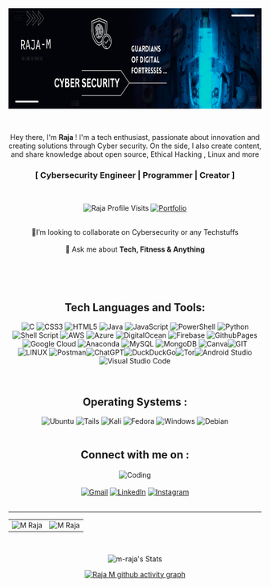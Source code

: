 




<img align="center" alt="Coding" width="1200" height="200" src="https://github.com/M-Raja/M-Raja/blob/main/bannerx.png">

<div><br><br>

  <p align="center">
Hey there, I'm <b>Raja </b> ! I'm a tech enthusiast, passionate about innovation and creating solutions through Cyber security. On the side, I also  create content, and share knowledge about open source, Ethical Hacking , Linux and more

  </p>
 
  <h3 align="center"> [  Cybersecurity Engineer | Programmer | Creator  ] </h3>
</div>
<br>

  <p align="center">
    <img src="https://komarev.com/ghpvc/?username=m-raja&label=Profile%20views&color=6805D3&style=for-the-badge" alt="Raja Profile Visits" />    
    <a href=""><img alt="Portfolio" src="https://img.shields.io/badge/my_portfolio-000?style=for-the-badge&logo=ko-fi&logoColor=white" /></a>
    <br>  <br>
 <p align="center">
  🤝I’m looking to collaborate on Cybersecurity or any Techstuffs 
 <br><br>💬 Ask me about <b>Tech, Fitness & Anything</b>

  </p>
 <br>  <br> <br>

<div align="center">

<div>
  <h2 align="center">Tech  Languages and Tools:</h2>
  <p align="center"> 
 
  ![C](https://img.shields.io/badge/c-%2300599C.svg?style=for-the-badge&logo=c&logoColor=white) ![CSS3](https://img.shields.io/badge/css3-%231572B6.svg?style=for-the-badge&logo=css3&logoColor=white)  ![HTML5](https://img.shields.io/badge/html5-%23E34F26.svg?style=for-the-badge&logo=html5&logoColor=white) ![Java](https://img.shields.io/badge/java-%23ED8B00.svg?style=for-the-badge&logo=openjdk&logoColor=white) ![JavaScript](https://img.shields.io/badge/javascript-%23323330.svg?style=for-the-badge&logo=javascript&logoColor=%23F7DF1E) ![PowerShell](https://img.shields.io/badge/PowerShell-%235391FE.svg?style=for-the-badge&logo=powershell&logoColor=white) ![Python](https://img.shields.io/badge/python-3670A0?style=for-the-badge&logo=python&logoColor=ffdd54) ![Shell Script](https://img.shields.io/badge/shell_script-%23121011.svg?style=for-the-badge&logo=gnu-bash&logoColor=white) ![AWS](https://img.shields.io/badge/AWS-%23FF9900.svg?style=for-the-badge&logo=amazon-aws&logoColor=white) ![Azure](https://img.shields.io/badge/azure-%230072C6.svg?style=for-the-badge&logo=microsoftazure&logoColor=white) ![DigitalOcean](https://img.shields.io/badge/DigitalOcean-%230167ff.svg?style=for-the-badge&logo=digitalOcean&logoColor=white) ![Firebase](https://img.shields.io/badge/firebase-%23039BE5.svg?style=for-the-badge&logo=firebase) ![GithubPages](https://img.shields.io/badge/github%20pages-121013?style=for-the-badge&logo=github&logoColor=white) ![Google Cloud](https://img.shields.io/badge/GoogleCloud-%234285F4.svg?style=for-the-badge&logo=google-cloud&logoColor=white) ![Anaconda](https://img.shields.io/badge/Anaconda-%2344A833.svg?style=for-the-badge&logo=anaconda&logoColor=white) ![MySQL](https://img.shields.io/badge/mysql-%2300000f.svg?style=for-the-badge&logo=mysql&logoColor=white) ![MongoDB](https://img.shields.io/badge/MongoDB-%234ea94b.svg?style=for-the-badge&logo=mongodb&logoColor=white) ![Canva](https://img.shields.io/badge/Canva-%2300C4CC.svg?style=for-the-badge&logo=Canva&logoColor=white)![GIT](https://img.shields.io/badge/Git-fc6d26?style=for-the-badge&logo=git&logoColor=white) ![LINUX](https://img.shields.io/badge/Linux-FCC624?style=for-the-badge&logo=linux&logoColor=black) ![Postman](https://img.shields.io/badge/Postman-FF6C37?style=for-the-badge&logo=postman&logoColor=white)![ChatGPT](https://img.shields.io/badge/chatGPT-74aa9c?style=for-the-badge&logo=openai&logoColor=white)![DuckDuckGo](https://img.shields.io/badge/duckduckgo-de5833?style=for-the-badge&logo=duckduckgo&logoColor=white)![Tor](https://img.shields.io/badge/Tor-7D4698?style=for-the-badge&logo=Tor-Browser&logoColor=white)![Android Studio](https://img.shields.io/badge/Android%20Studio-3DDC84.svg?style=for-the-badge&logo=android-studio&logoColor=white)![Visual Studio Code](https://img.shields.io/badge/Visual%20Studio%20Code-0078d7.svg?style=for-the-badge&logo=visual-studio-code&logoColor=white)
  </p>
</div>

<br>
<div>
<h2 align="center"> Operating Systems :</h2>
  <div align="center">
  <img src="https://img.shields.io/badge/Ubuntu-E95420?style=for-the-badge&logo=ubuntu&logoColor=white" alt="Ubuntu">
  <img src="https://img.shields.io/badge/Tails%20-56347C?&style=for-the-badge&logo=tails&logoColor=white" alt="Tails">
  <img src="https://img.shields.io/badge/Kali-268BEE?style=for-the-badge&logo=kalilinux&logoColor=white" alt="Kali">
  <img src="https://img.shields.io/badge/Fedora-294172?style=for-the-badge&logo=fedora&logoColor=white" alt="Fedora">
  <img src="https://img.shields.io/badge/Windows-0078D6?style=for-the-badge&logo=windows&logoColor=white" alt="Windows">
 <img src="https://img.shields.io/badge/Debian-D70A53?style=for-the-badge&logo=debian&logoColor=white" alt="Debian">
</div>
<br>
<h2 align="center"> Connect with me on :  </h2>


<img   align="center" alt="Coding" width="500" height="300" src="https://media.giphy.com/media/077i6AULCXc0FKTj9s/giphy.gif">

<br>
<br>

<div align="center">
  <a href="mailto:raja.madhavann@gmail.com"><img alt="Gmail" src="https://img.shields.io/badge/Gmail-D14836?style=for-the-badge&logo=gmail&logoColor=white" /></a>
  <a href="https://www.linkedin.com/in/-mraja"><img alt="LinkedIn" src="https://img.shields.io/badge/linkedin-%230077B5.svg?style=for-the-badge&logo=linkedin&logoColor=white" /></a>
  <a href="https://www.instagram.com/rjx3x/"><img alt="Instagram" src="https://img.shields.io/badge/instagram-%23E4405F.svg?style=for-the-badge&logo=Instagram&logoColor=white" /></a>
  
</div>

<br>




-------





<table align="center">
  <tr>
    <td>
      <img src="https://github-readme-stats.vercel.app/api/top-langs/?username=m-raja&theme=dark&show_icons=true&hide_border=true&layout=compact" alt="M Raja" />
    </td>
    <td>
      <img src="https://github-readme-streak-stats.herokuapp.com/?user=m-raja&theme=dark&hide_border=true"
      alt="M Raja" />       </td>
  </tr>
</table>
<br>
<div align="center">

![m-raja's Stats](https://github-readme-stats.vercel.app/api?username=m-raja&theme=dark&show_icons=true&hide_border=true&count_private=true)
  
</div>



[![Raja M github activity graph](https://github-readme-activity-graph.vercel.app/graph?username=m-raja&bg_color=000000&color=2fe999&line=4c9e78&point=f2f2f2&area=true&hide_border=true)](https://github.com/ashutosh00710/github-readme-activity-graph)
<br>
</table>



  
